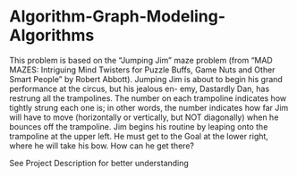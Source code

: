 # Algorithm-Graph-Modeling-Algorithms

This problem is based on the “Jumping Jim” maze problem (from “MAD MAZES: Intriguing Mind Twisters for Puzzle Buffs, Game Nuts and Other Smart People” by Robert Abbott).
Jumping Jim is about to begin his grand performance at the circus, but his jealous en- emy, Dastardly Dan, has restrung all the trampolines. The number on each trampoline indicates how tightly strung each one is; in other words, the number indicates how far Jim will have to move (horizontally or vertically, but NOT diagonally) when he bounces off the trampoline. Jim begins his routine by leaping onto the trampoline at the upper left. He must get to the Goal at the lower right, where he will take his bow. How can he get there?

See Project Description for better understanding
